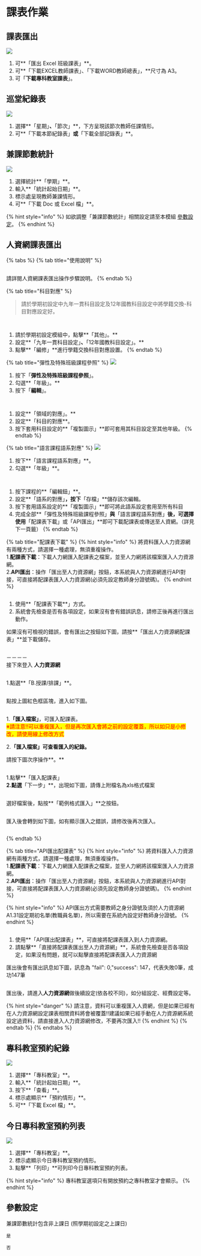 # 課表作業

## 課表匯出

![](../.gitbook/assets/課表作業\_課表匯出.png)

1. 可**「匯出 Excel 班級課表」**。
2. 可**「下載EXCEL教師課表」、「下載WORD教師總表」，**尺寸為 A3。
3. 可「**下載專科教室課表**」。

## 巡堂紀錄表

![](../.gitbook/assets/class-course-list.png)

1. 選擇**「星期」**、**「節次」**，下方呈現該節次教師任課情形。
2. 可**「下載本節紀錄表」**或**「下載全部記錄表」**。

## 兼課節數統計

![](../.gitbook/assets/addition-course-list.png)

1. 選擇統計**「學期」**。
2. 輸入**「統計起始日期」**。
3. 標示處呈現教師兼課情形。
4. 可**「下載 Doc 或 Excel 檔」**。

{% hint style="info" %}
如欲調整「兼課節數統計」相關設定請至本模組 [參數設定](biao-zuo.md#undefined)。
{% endhint %}

## 人資網課表匯出

{% tabs %}
{% tab title="使用說明" %}
<figure><img src="../.gitbook/assets/課表_3.png" alt=""><figcaption></figcaption></figure>

請詳閱人資網課表匯出操作步驟說明。
{% endtab %}

{% tab title="科目對應" %}
> 請於學期初設定中九年一貫科目設定及12年國教科目設定中將學籍交換-科目對應設定好。

<figure><img src="../.gitbook/assets/課表_1.png" alt=""><figcaption></figcaption></figure>

<figure><img src="../.gitbook/assets/課表_2.png" alt=""><figcaption></figcaption></figure>

1. 請於學期初設定模組中，點擊**「其他」。**
2. 設定**「九年一貫科目設定」**、**「12年國教科目設定」。**
3. 點擊**「編修」**進行學籍交換科目對應設置。
{% endtab %}

{% tab title="彈性及特殊班級課程參照" %}
![](../.gitbook/assets/課表\_4.png)

1. 按下「**彈性及特殊班級課程參照**」。
2. 勾選**「年級」。**
3. 按下「**編輯**」。

<figure><img src="../.gitbook/assets/課表_5.png" alt=""><figcaption></figcaption></figure>

<figure><img src="../.gitbook/assets/課表_7-2 (1).png" alt=""><figcaption></figcaption></figure>

1. 設定**「領域的對應」。**
2. 設定**「科目的對應**。
3. 按下套用科目設定的**「複製圖示」**即可套用其科目設定至其他年級。
{% endtab %}

{% tab title="語言課程語系對應" %}
![](../.gitbook/assets/課表\_6.png)

1. 按下**「語言課程語系對應」**。
2. 勾選**「年級」**。

<figure><img src="../.gitbook/assets/課表_7.png" alt=""><figcaption></figcaption></figure>

<figure><img src="../.gitbook/assets/課表_7-2.png" alt=""><figcaption></figcaption></figure>

1. 按下課程的**「編輯鈕」**。
2. 設定**「語系的對應」**，按下**「存檔」**儲存該次編輯。
3. 按下套用語系設定的**「複製圖示」**即可將此語系設定套用至所有科目
4. 完成全部**「彈性及特殊班級課程參照」**與**「語言課程語系對應」**後，可選擇使用**「配課表下載」或「API匯出」**即可下載配課表或傳送至人資網。（詳見下一頁籤）
{% endtab %}

{% tab title="配課表下載" %}
{% hint style="info" %}
將資料匯入人力資源網有兩種方式，請選擇一種處理，無須重複操作。\
1.**配課表下載**：下載人力網匯入配課表之檔案，並至人力網將該檔案匯入人力資源網。\
2.**API匯出**：操作「匯出至人力資源網」按鈕，本系統與人力資源網進行API對接，可直接將配課表匯入人力資源網(必須先設定教師身分證號碼)。
{% endhint %}

<figure><img src="../.gitbook/assets/課表_8.png" alt=""><figcaption></figcaption></figure>

1. 使用**「配課表下載**」方式。
2. 系統會先檢查是否有各項設定，如果沒有會有錯誤訊息，請修正後再進行匯出動作。

如果沒有可檢視的錯誤，會有匯出之按鈕如下圖，請按**「匯出人力資源網配課表」**並下載儲存。

<figure><img src="../.gitbook/assets/課表_9.png" alt=""><figcaption></figcaption></figure>

－－－－\
接下來登入 **人力資源網**&#x20;

<figure><img src="../.gitbook/assets/人資網課表1.png" alt=""><figcaption></figcaption></figure>

1.點選**「B.授課/排課」**。

<figure><img src="../.gitbook/assets/人資網課表2.png" alt=""><figcaption></figcaption></figure>

點按上圖紅色框區塊，進入如下圖。

<figure><img src="../.gitbook/assets/人資網課表3-1.png" alt=""><figcaption></figcaption></figure>

1.**「匯入檔案」**，可匯入配課表。\
<mark style="color:red;">※請注意!!可以重複匯入，但是再次匯入會將之前的設定覆蓋，所以如只是小修改，請使用線上修改方式</mark>

2.**「匯入檔案」**可查看匯入的紀錄**。**

請按下圖次序操作**。**

<figure><img src="../.gitbook/assets/人資網課表3-2.png" alt=""><figcaption></figcaption></figure>

1.點擊**「匯入配課表」**\
2.點選**「下一步」**，出現如下圖，請傳上附檔名為xls格式檔案

<figure><img src="../.gitbook/assets/人資網課表4.png" alt=""><figcaption></figcaption></figure>

選好檔案後，點按**「範例格式匯入」**之按鈕。

<figure><img src="../.gitbook/assets/人資網課表5.png" alt=""><figcaption></figcaption></figure>

匯入後會轉到如下圖，如有顯示匯入之錯誤，請修改後再次匯入。

<figure><img src="../.gitbook/assets/人資網課表6 (1).png" alt=""><figcaption></figcaption></figure>
{% endtab %}

{% tab title="API匯出配課表" %}
{% hint style="info" %}
將資料匯入人力資源網有兩種方式，請選擇一種處理，無須重複操作。\
1.**配課表下載**：下載人力網匯入配課表之檔案，並至人力網將該檔案匯入人力資源網。\
2.**API匯出**：操作「匯出至人力資源網」按鈕，本系統與人力資源網進行API對接，可直接將配課表匯入人力資源網(必須先設定教師身分證號碼)。
{% endhint %}

{% hint style="info" %}
API匯出方式需要教師之身分證號及須於人力資源網A1.31設定期初名單(教職員名單)，所以需要在系統內設定好教師身分證號。
{% endhint %}

<figure><img src="../.gitbook/assets/課表_10.png" alt=""><figcaption></figcaption></figure>

1. 使用**「API匯出配課表」**，可直接將配課表匯入到人力資源網。
2. 請點擊**「直接將配課表匯出至人力資源網」**，系統會先檢查是否各項設定，如果沒有問題，就可以點擊直接將配課表匯入人力資源網

匯出後會有匯出訊息如下圖，訊息為 "fail": 0,"success": 147，代表失敗0筆，成功147筆

<figure><img src="../.gitbook/assets/課表_11.png" alt=""><figcaption></figcaption></figure>

匯出後，請進入**人力資源網**做後續設定(依各校不同)，如分組設定、經費設定等。

{% hint style="danger" %}
請注意，資料可以重複匯入人資網，但是如果已經有在人力資源網設定課表相關資料將會被覆蓋!!建議如果已經手動在人力資源網系統設定過資料，請直接進入人力資源網修改，不要再次匯入!!
{% endhint %}
{% endtab %}
{% endtabs %}

## 專科教室預約紀錄

![](<../.gitbook/assets/order-room -record.png>)

1. 選擇**「專科教室」**。
2. 輸入**「統計起始日期」**。
3. 按下**「查看」**。
4. 標示處顯示**「預約情形」**。
5. 可**「下載 Excel 檔」**。

## 今日專科教室預約列表

![](../.gitbook/assets/order-room-today.png)

1. 選擇**「專科教室」**。
2. 標示處顯示今日專科教室預約情形。
3. 點擊**「列印」**可列印今日專科教室預約列表。

{% hint style="info" %}
專科教室選項只有開放預約之專科教室才會顯示。
{% endhint %}

## 參數設定

兼課節數統計包含非上課日 (照學期初設定之上課日)

`是`

`否`
